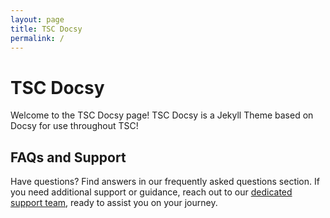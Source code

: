 ```yaml
---
layout: page
title: TSC Docsy
permalink: /
---
```

# TSC Docsy

Welcome to the TSC Docsy page! TSC Docsy is a Jekyll Theme based on Docsy for use throughout TSC!

## FAQs and Support
Have questions? Find answers in our frequently asked questions section. If you need additional support or guidance, reach out to our [dedicated support team](mailto:docsy-team@digital.sec.tonbridgespiritualist.com), ready to assist you on your journey.

